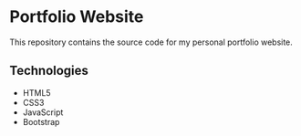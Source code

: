 # Portfolio Website

This repository contains the source code for my personal portfolio website.

## Technologies

- HTML5
- CSS3
- JavaScript
- Bootstrap